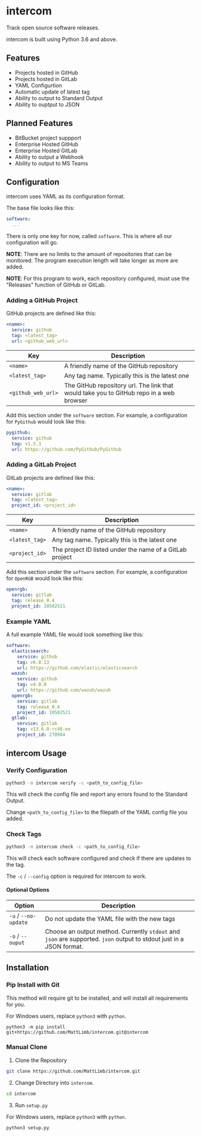 # intercom

Track open source software releases. 

intercom is built using Python 3.6 and above.

## Features

- Projects hosted in GitHub
- Projects hosted in GitLab
- YAML Configurtion
- Automatic update of latest tag
- Ability to output to Standard Output
- Ability to ouptput to JSON

## Planned Features

- BitBucket project suppport
- Enterprise Hosted GitHub
- Enterprise Hosted GitLab
- Ability to output a Webhook
- Ability to output to MS Teams

## Configuration

intercom uses YAML as its configuration format.

The base file looks like this:

```yaml
software:
  ...
```

There is only one key for now, called `software`. This is where all our configuration will go.


__NOTE__: There are no limits to the amount of repositories that can be monitored. The program execution length will take longer as more are added.

__NOTE__: For this program to work, each repository configured, must use the "Releases" function of GitHub or GitLab.

### Adding a GitHub Project

GitHub projects are defined like this:

```yaml
<name>:
  service: github
  tag: <latest_tag>
  url: <github_web_url>
```

| Key                | Description                                                                             |
| ------------------ | --------------------------------------------------------------------------------------- |
| `<name>`           | A friendly name of the GitHub repository                                                |
| `<latest_tag>`     | Any tag name. Typically this is the latest one                                          |
| `<github_web_url>` | The GitHub repository url. The link that would take you to GitHub repo in a web browser |

Add this section under the `software` section. For example, a configuration for `PyGithub` would look like this:

```yaml
pygithub:
  service: github
  tag: v1.5.3
  url: https://github.com/PyGithub/PyGithub
```

### Adding a GitLab Project

GitLab projects are defined like this:

```yaml
<name>:
  service: gitlab
  tag: <latest_tag>
  project_id: <project_id>
```

| Key            | Description                                              |
| -------------- | -------------------------------------------------------- |
| `<name>`       | A friendly name of the GitHub repository                 |
| `<latest_tag>` | Any tag name. Typically this is the latest one           |
| `<project_id>` | The project ID listed under the name of a GitLab project |

Add this section under the `software` section. For example, a configuration for `OpenRGB` would look like this:

```yaml
openrgb:
  service: gitlab
  tag: release_0.4
  project_id: 10582521
```


### Example YAML

A full example YAML file would look something like this:

```yaml
software:
  elasticsearch:
    service: github
    tag: v6.8.13
    url: https://github.com/elastic/elasticsearch
  wazuh:
    service: github
    tag: v4.0.0
    url: https://github.com/wazuh/wazuh
  openrgb:
    service: gitlab
    tag: release_0.4
    project_id: 10582521
  gtlab:
    service: gitlab
    tag: v13.6.0-rc46-ee
    project_id: 278964
```

## intercom Usage

### Verify Configuration

```sh
python3 -m intercom verify -c <path_to_config_file>
```

This will check the config file and report any errors found to the Standard Output.

Change `<path_to_config_file>` to the filepath of the YAML config file you added.

### Check Tags

```sh
python3 -m intercom check -c <path_to_config_file>
```

This will check each software configured and check if there are updates to the tag.

The `-c` / `--config` option is required for intercom to work.

#### Optional Options

| Option               | Description                                                                                                          |
| -------------------- | -------------------------------------------------------------------------------------------------------------------- |
| `-u` / `--no-update` | Do not update the YAML file with the new tags                                                                        |
| `-o` / `--ouput`     | Choose an output method. Currently `stdout` and `json` are supported. `json` output to stdout just in a JSON format. |

## Installation

### Pip Install with Git

This method will require git to be installed, and will install all requirements for you.

For Windows users, replace `python3` with `python`.

```
python3 -m pip install git+https://github.com/MattLimb/intercom.git@intercom
```

### Manual Clone
1. Clone the Repository

```sh
git clone https://github.com/MattLimb/intercom.git
```

2. Change Directory into `intercom`.
   
```sh
cd intercom
```

3. Run `setup.py`

For Windows users, replace `python3` with `python`.

```sh
python3 setup.py
```
